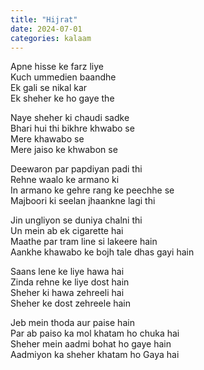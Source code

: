 ```yaml
---
title: "Hijrat"
date: 2024-07-01
categories: kalaam
---
```



Apne hisse ke farz liye  
Kuch ummedien baandhe  
Ek gali se nikal kar  
Ek sheher ke ho gaye the  

Naye sheher ki chaudi sadke  
Bhari hui thi bikhre khwabo se  
Mere khawabo se  
Mere jaiso ke khwabon se  

Deewaron par papdiyan padi thi  
Rehne waalo ke armano ki  
In armano ke gehre rang ke peechhe se  
Majboori ki seelan jhaankne lagi thi  

Jin ungliyon se duniya chalni thi  
Un mein ab ek cigarette hai  
Maathe par tram line si lakeere hain  
Aankhe khawabo ke bojh tale dhas gayi hain  

Saans lene ke liye hawa hai  
Zinda rehne ke liye dost hain  
Sheher ki hawa zehreeli hai  
Sheher ke dost zehreele hain  

Jeb mein thoda aur paise hain  
Par ab paiso ka mol khatam ho chuka hai  
Sheher mein aadmi bohat ho gaye hain  
Aadmiyon ka sheher khatam ho Gaya hai  


